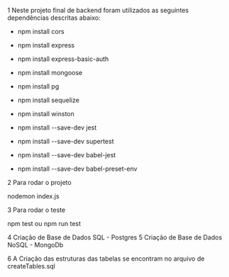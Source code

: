 1 Neste projeto final de backend foram utilizados as seguintes dependências descritas abaixo:

- npm install cors
- npm install express
- npm install express-basic-auth
- npm install mongoose
- npm install pg
- npm install sequelize
- npm install winston

- npm install --save-dev jest
- npm install --save-dev supertest
- npm install --save-dev babel-jest
- npm install --save-dev babel-preset-env

2 Para rodar o projeto

nodemon index.js

3 Para rodar o teste

npm test ou npm run test

4 Criação de Base de Dados SQL - Postgres
5 Criação de Base de Dados NoSQL - MongoDb

6 A Criação das estruturas das tabelas se encontram no arquivo de createTables.sql
